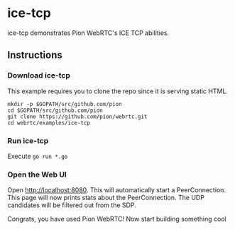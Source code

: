 # ice-tcp
ice-tcp demonstrates Pion WebRTC's ICE TCP abilities.

## Instructions

### Download ice-tcp
This example requires you to clone the repo since it is serving static HTML.

```
mkdir -p $GOPATH/src/github.com/pion
cd $GOPATH/src/github.com/pion
git clone https://github.com/pion/webrtc.git
cd webrtc/examples/ice-tcp
```

### Run ice-tcp
Execute `go run *.go`

### Open the Web UI
Open [http://localhost:8080](http://localhost:8080). This will automatically start a PeerConnection. This page will now prints stats about the PeerConnection. The UDP candidates will be filtered out from the SDP.

Congrats, you have used Pion WebRTC! Now start building something cool
